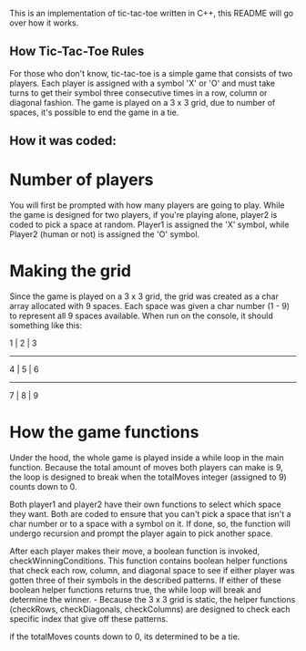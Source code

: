 This is an implementation of tic-tac-toe written in C++, this README will go over how it works.

## How Tic-Tac-Toe Rules
For those who don't know, tic-tac-toe is a simple game that consists of two players. Each player is assigned with a symbol 'X' or 'O' and must take turns to get their symbol three consecutive
times in a row, column or diagonal fashion. The game is played on a 3 x 3 grid, due to number of spaces, it's possible to end the game in a tie.

## How it was coded:

# Number of players
You will first be prompted with how many players are going to play. While the game is designed for two players, if you're playing alone, player2 is coded to pick a space at random.
Player1 is assigned the 'X' symbol, while Player2 (human or not) is assigned the 'O' symbol.

# Making the grid
Since the game is played on a 3 x 3 grid, the grid was created as a char array allocated with 9 spaces. Each space was given a char number (1 - 9) to represent all 9 spaces available.
When run on the console, it should something like this:

1 | 2 | 3
_________
4 | 5 | 6
_________
7 | 8 | 9


# How the game functions
Under the hood, the whole game is played inside a while loop in the main function. Because the total amount of moves both players can make is 9, the loop is designed to break when
the totalMoves integer (assigned to 9) counts down to 0. 

Both player1 and player2 have their own functions to select which space they want. Both are coded to ensure that you can't pick a space that isn't a char number or to a space with a symbol on it. If done, so, the function will undergo recursion and prompt the player again to pick another space.

After each player makes their move, a boolean function is invoked, checkWinningConditions. This function contains boolean helper functions that check each row, column, and diagonal space to see if either player was gotten three of their symbols in the described patterns. If either of these boolean helper functions returns true, the while loop will break and determine the winner. 
    - Because the 3 x 3 grid is static, the helper functions (checkRows, checkDiagonals, checkColumns) are designed to check each specific index that give off these patterns. 

if the totalMoves counts down to 0, its determined to be a tie.
